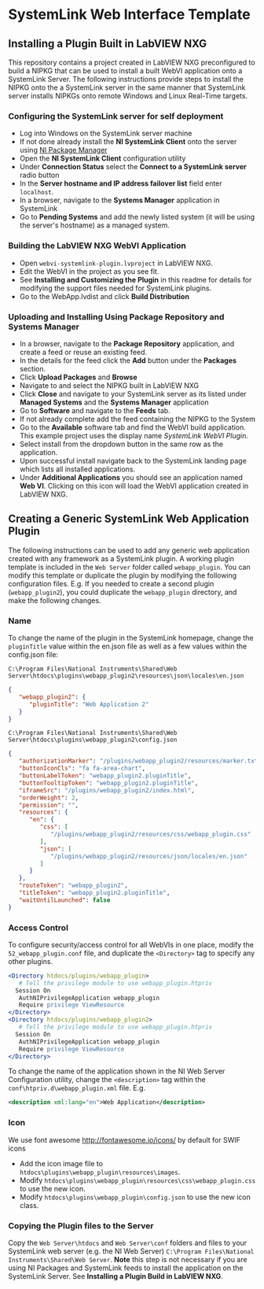 # SystemLink Web Interface Template

## Installing a Plugin Built in LabVIEW NXG

This repository contains a project created in LabVIEW NXG preconfigured to build a NIPKG that can be used to install a built WebVI application onto a SystemLink Server. The following instructions provide steps to install the NIPKG onto the a SystemLink server in the same manner that SystemLink server installs NIPKGs onto remote Windows and Linux Real-Time targets.

### Configuring the SystemLink server for self deployment

* Log into Windows on the SystemLink server machine
* If not done already install the **NI SystemLink Client** onto the server using [NI Package Manager](https://www.ni.com/en-us/support/downloads/software-products/download.package-manager.html)
* Open the **NI SystemLink Client** configuration utility
* Under **Connection Status** select the **Connect to a SystemLink server** radio button
* In the **Server hostname and IP address failover list** field enter `localhost`.
* In a browser, navigate to the **Systems Manager** application in SystemLink
* Go to **Pending Systems** and add the newly listed system (it will be using the server's hostname) as a managed system.

### Building the LabVIEW NXG WebVI Application

* Open `webvi-systemlink-plugin.lvproject` in LabVIEW NXG.
* Edit the WebVI in the project as you see fit.
* See **Installing and Customizing the Plugin** in this readme for details for modifying the support files needed for SystemLink plugins.
* Go to the WebApp.lvdist and click **Build Distribution**

### Uploading and Installing Using Package Repository and Systems Manager

* In a browser, navigate to the **Package Repository** application, and create a feed or reuse an existing feed.
* In the details for the feed click the **Add** button under the **Packages** section.
* Click **Upload Packages** and **Browse**
* Navigate to and select the NIPKG built in LabVIEW NXG
* Click **Close** and navigate to your SystemLink server as its listed under **Managed Systems** and the **Systems Manager** application
* Go to **Software** and navigate to the **Feeds** tab.
* If not already complete add the feed containing the NIPKG to the System
* Go to the **Available** software tab and find the WebVI build application. This example project uses the display name *SystemLink WebVI Plugin*.
* Select install from the dropdown button in the same row as the application.
* Upon successful install navigate back to the SystemLink landing page which lists all installed applications.
* Under **Additional Applications** you should see an application named **Web VI**. Clicking on this icon will load the WebVI application created in LabVIEW NXG.

## Creating a Generic SystemLink Web Application Plugin

The following instructions can be used to add any generic web application created with any framework as a SystemLink plugin. A working plugin template is included in the `Web Server` folder called `webapp_plugin`. You can modify this template or duplicate the plugin by modifying the following configuration files. E.g. If you needed to create a second plugin (`webapp_plugin2`), you could duplicate the `webapp_plugin` directory, and make the following changes.

### Name

To change the name of the plugin in the SystemLink homepage, change the `pluginTitle` value within the en.json file as well as a few values within the config.json file:

`C:\Program Files\National Instruments\Shared\Web Server\htdocs\plugins\webapp_plugin2\resources\json\locales\en.json`

```json
{
   "webapp_plugin2": {
      "pluginTitle": "Web Application 2"
   }
}
```

`C:\Program Files\National Instruments\Shared\Web Server\htdocs\plugins\webapp_plugin2\config.json`

```json
{
   "authorizationMarker": "/plugins/webapp_plugin2/resources/marker.txt",
   "buttonIconCls": "fa fa-area-chart",
   "buttonLabelToken": "webapp_plugin2.pluginTitle",
   "buttonTooltipToken": "webapp_plugin2.pluginTitle",
   "iframeSrc": "/plugins/webapp_plugin2/index.html",
   "orderWeight": 2,
   "permission": "",
   "resources": {
      "en": {
         "css": [
            "/plugins/webapp_plugin2/resources/css/webapp_plugin.css"
         ],
         "json": [
            "/plugins/webapp_plugin2/resources/json/locales/en.json"
         ]
      }
   },
   "routeToken": "webapp_plugin2",
   "titleToken": "webapp_plugin2.pluginTitle",
   "waitUntilLaunched": false
}
```

### Access Control

To configure security/access control for all WebVIs in one place, modify the `52_webapp_plugin.conf` file, and duplicate the `<Directory>` tag to specify any other plugins.

 ```apache
<Directory htdocs/plugins/webapp_plugin>
    # Tell the privilege module to use webapp_plugin.htpriv
   Session On
    AuthNIPrivilegeApplication webapp_plugin
    Require privilege ViewResource
</Directory>
<Directory htdocs/plugins/webapp_plugin2>
    # Tell the privilege module to use webapp_plugin.htpriv
   Session On
    AuthNIPrivilegeApplication webapp_plugin
    Require privilege ViewResource
</Directory> ​
```

To change the name of the application shown in the NI Web Server Configuration utility, change the `<description>` tag within the `conf\htpriv.d\webapp_plugin.xml` file. E.g.

```xml
<description xml:lang="en">Web Application</description>
```

### Icon

We use font awesome <http://fontawesome.io/icons/> by default for SWIF icons

* Add the icon image file to `htdocs\plugins\webapp_plugin\resources\images`.
* Modify `htdocs\plugins\webapp_plugin\resources\css\webapp_plugin.css` to use the new icon.
* Modify `htdocs\plugins\webapp_plugin\config.json` to use the new icon class.

### Copying the Plugin files to the Server

Copy the `Web Server\htdocs` and `Web Server\conf` folders and files to your SystemLink web server (e.g. the NI Web Server)  `C:\Program Files\National Instruments\Shared\Web Server`. **Note** this step is not necessary if you are using NI Packages and SystemLink feeds to install the application on the SystemLink Server. See **Installing a Plugin Build in LabVIEW NXG**.
